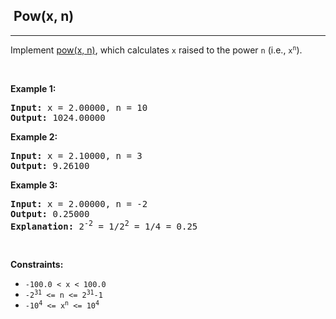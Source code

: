 <h2>  Pow(x, n)</h2><hr><div style="user-select: auto;"><p style="user-select: auto;">Implement <a href="http://www.cplusplus.com/reference/valarray/pow/" target="_blank" style="user-select: auto;">pow(x, n)</a>, which calculates <code style="user-select: auto;">x</code> raised to the power <code style="user-select: auto;">n</code> (i.e., <code style="user-select: auto;">x<sup style="user-select: auto;">n</sup></code>).</p>

<p style="user-select: auto;">&nbsp;</p>
<p style="user-select: auto;"><strong style="user-select: auto;">Example 1:</strong></p>

<pre style="user-select: auto;"><strong style="user-select: auto;">Input:</strong> x = 2.00000, n = 10
<strong style="user-select: auto;">Output:</strong> 1024.00000
</pre>

<p style="user-select: auto;"><strong style="user-select: auto;">Example 2:</strong></p>

<pre style="user-select: auto;"><strong style="user-select: auto;">Input:</strong> x = 2.10000, n = 3
<strong style="user-select: auto;">Output:</strong> 9.26100
</pre>

<p style="user-select: auto;"><strong style="user-select: auto;">Example 3:</strong></p>

<pre style="user-select: auto;"><strong style="user-select: auto;">Input:</strong> x = 2.00000, n = -2
<strong style="user-select: auto;">Output:</strong> 0.25000
<strong style="user-select: auto;">Explanation:</strong> 2<sup style="user-select: auto;">-2</sup> = 1/2<sup style="user-select: auto;">2</sup> = 1/4 = 0.25
</pre>

<p style="user-select: auto;">&nbsp;</p>
<p style="user-select: auto;"><strong style="user-select: auto;">Constraints:</strong></p>

<ul style="user-select: auto;">
	<li style="user-select: auto;"><code style="user-select: auto;">-100.0 &lt; x &lt; 100.0</code></li>
	<li style="user-select: auto;"><code style="user-select: auto;">-2<sup style="user-select: auto;">31</sup> &lt;= n &lt;= 2<sup style="user-select: auto;">31</sup>-1</code></li>
	<li style="user-select: auto;"><code style="user-select: auto;">-10<sup style="user-select: auto;">4</sup> &lt;= x<sup style="user-select: auto;">n</sup> &lt;= 10<sup style="user-select: auto;">4</sup></code></li>
</ul>
</div>